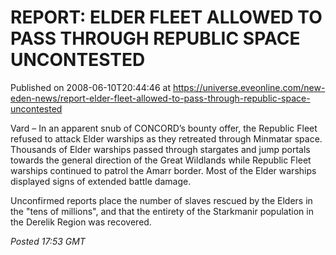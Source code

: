 # REPORT: ELDER FLEET ALLOWED TO PASS THROUGH REPUBLIC SPACE UNCONTESTED
Published on 2008-06-10T20:44:46 at https://universe.eveonline.com/new-eden-news/report-elder-fleet-allowed-to-pass-through-republic-space-uncontested

Vard – In an apparent snub of CONCORD’s bounty offer, the Republic Fleet refused to attack Elder warships as they retreated through Minmatar space. Thousands of Elder warships passed through stargates and jump portals towards the general direction of the Great Wildlands while Republic Fleet warships continued to patrol the Amarr border. Most of the Elder warships displayed signs of extended battle damage. 

Unconfirmed reports place the number of slaves rescued by the Elders in the "tens of millions", and that the entirety of the Starkmanir population in the Derelik Region was recovered. 

_Posted 17:53 GMT_
